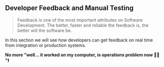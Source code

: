 ## Developer Feedback and Manual Testing

> Feedback is one of the most important attributes on Software Development. The better, faster and reliable the feedback is, the better will the software be. 

In this section we will see how developers can get feedback on real time from integration or production systems.

**No more "well... it worked on my computer, is operations problem now 🤷‍♂️ "❗️**